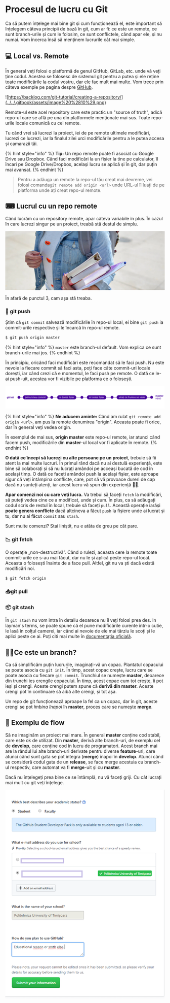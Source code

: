 # Procesul de lucru cu Git

Ca să putem înțelege mai bine git și cum funcționează el, este important să înțelegem câteva principii de bază în git, cum ar fi: ce este un remote, ce sunt branch-urile și cum le folosim, ce sunt conflictele, când apar ele, și nu numai. Vom încerca însă să menținem lucrurile cât mai simple.

## 💻 Local vs. Remote

În general veți folosi o platformă de genul GitHub, GitLab, etc. unde vă veți ține codul. Acestea se folosesc de sistemul git pentru a putea și ele reține toate modificările la codul vostru, dar ele fac mult mai multe. Vom trece prin câteva exemple pe pagina despre [GitHub](github.md).

![https://backlog.com/git-tutorial/creating-a-repository/](../../.gitbook/assets/image%20%2810%29.png)

Remote-ul este acel repository care este practic un "source of truth", adică repo-ul care se află pe una din platformele menționate mai sus. Toate repo-urile locale comunică cu cel remote.

Tu când vrei să lucrezi la proiect, iei de pe remote ultimele modificări, lucrezi ce lucrezi, iar la finalul zilei urci modificările pentru a le putea accesa și camarazii tăi.

{% hint style="info" %}
**Tip:** Un repo remote poate fi asociat cu Google Drive sau Dropbox. Când faci modificări la un fișier la tine pe calculator, îl încari pe Google Drive/Dropbox, același lucru se aplică și în git, dar puțin mai avansat.
{% endhint %}

> Pentru a adăuga un remote la repo-ul tău creat mai devreme, vei folosi comanda`git remote add origin <url>` unde URL-ul îl luați de pe platforma unde ați creat repo-ul remote.

## ⌨ Lucrul cu un repo remote

Când lucrăm cu un repository remote, apar câteva variabile în plus. În cazul în care lucrezi singur pe un proiect, treabă stă destul de simplu.

![&#xAF;\\_\(&#x30C4;\)\_/&#xAF;](../../.gitbook/assets/image%20%282%29.png)

În afară de punctul 3, cam așa stă treaba.

### 🤺 git push

Știm că `git commit` salvează modificările în repo-ul local, ei bine `git push` ia commit-urile respective și le încarcă în repo-ul remote.

```bash
$ git push origin master
```

{% hint style="info" %}
`master` este branch-ul default. Vom explica ce sunt branch-urile mai jos.
{% endhint %}

În principiu, oricând faci modificări este recomandat să le faci push. Nu este nevoie la fiecare commit să faci asta, poți face câte commit-uri locale dorești, iar când crezi că e momentul, le faci push pe remote. O dată ce le-ai push-uit, acestea vor fi vizibile pe platforma ce o folosești.

![&#xCE;nainte de push &#x219;i dup&#x103; push. Modific&#x103;rile locale au fost aplicate pe remote.](../../.gitbook/assets/image%20%281%29.png)

{% hint style="info" %}
**Ne aducem aminte:** Când am rulat `git remote add origin <url>`, am pus la remote denumirea "origin". Aceasta poate fi orice, dar în general veți vedea origin.

În exemplul de mai sus, **origin master** este repo-ul remote, iar atunci când facem push, modificările din **master**-ul local vor fi aplicate în remote.
{% endhint %}

**O dată ce începi să lucrezi cu alte persoane pe un proiect**, trebuie să fii atent la mai multe lucruri. În primul rând dacă nu ai destulă experiență, este bine să colaborați și să nu lucrați amândoi pe acceași bucată de cod în același timp. O dată ce faceți amândoi push la același fișier, este aproape sigur că veți întâmpina conflicte, care, pot să vă provoace dureri de cap dacă nu sunteți atenți, iar acest lucru vă spun din experiență 🤷‍♂️.

**Apar comenzi noi cu care veți lucra.** Va trebui să faceți `fetch` la modificări, să puteți vedea cine ce a modificat, unde și cum. În plus, ca să adăugați codul scris de restul în local, trebuie să faceți `pull`. Această operație iarăși **poate genera conflicte** dacă altcineva a făcut `push` la fișiere unde ai lucrat și tu, dar nu ai făcut `commit` sau `stash`.



Sunt multe comenzi? Stai liniștit, nu e atâta de greu pe cât pare.

### 📉 git fetch

O operație „non-destructivă”. Când o rulezi, aceasta cere la remote toate commit-urile ce s-au mai făcut, dar nu le și aplică peste repo-ul local. Aceasta o folosești înainte de a face pull. Altfel, git nu va ști dacă există modificări noi.

```text
$ git fetch origin
```

### 📥git pull

### 📦 git stash

În `git stash` nu vom intra în detaliu deoarece nu îl veți folosi prea des. In layman's terms, se poate spune că el pune modificările curente într-o cutie, le lasă în colțul camerei, iar când ai nevoie de ele mai târziu le scoți și le aplici peste ce ai. Poți citi mai multe în [documentația oficială](https://git-scm.com/docs/git-stash).

## 🤷‍♂️Ce este un branch?

Ca să simplificăm puțin lucrurile, imaginați-vă un copac. Plantatul copacului se poate asocia cu `git init`. În timp, acest copac crește, lucru care se poate asocia cu fiecare `git commit`. Trunchiul se numește **master**, deoarece din trunchi ies crengile copacului. În timp, acest copac cum tot crește, îi pot ieși și crengi. Aceste crengi putem spune că **derivă din master**. Aceste crengi pot în continuare să aibă alte crengi, și tot așa.

Un repo de git funcționează aproape la fel ca un copac, dar în git, aceste crengi se pot _îmbina înapoi_ în **master**, proces care se numește **merge**.

## 🤨 Exemplu de flow

Să ne imaginăm un proiect mai mare. În general **master** conține cod stabil, care este ok de utilizat. Din **master**, derivă alte branch-uri, de exemplu cel de **develop**, care conține cod în lucru de programatori. Acest branch mai are la rândul lui alte branch-uri derivate pentru diverse **feature**-uri, care atunci când sunt gata se pot integra \(**merge**\) înapoi în **develop**. Atunci când se consideră codul gata de un **release**, se face merge acestuia cu branch-ul respectiv, care automat va fi **merge**-uit și cu **master**.

Dacă nu înțelegeți prea bine ce se întâmplă, nu vă faceți griji. Cu cât lucrați mai mult cu git veți înțelege.

![](../../.gitbook/assets/image%20%289%29.png)







